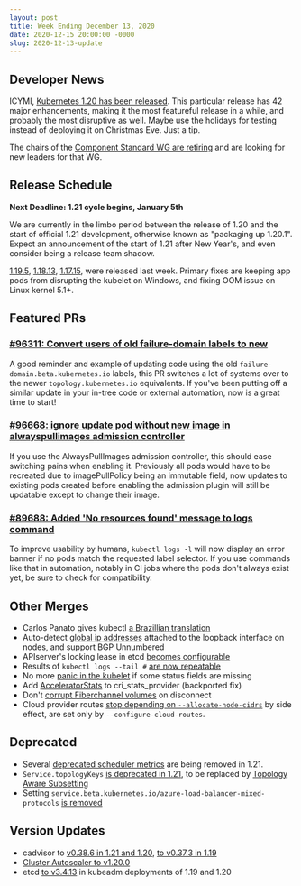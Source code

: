 ```yaml
---
layout: post
title: Week Ending December 13, 2020
date: 2020-12-15 20:00:00 -0000
slug: 2020-12-13-update
---
```


## Developer News

ICYMI, [Kubernetes 1.20 has been released](https://kubernetes.io/blog/2020/12/08/kubernetes-1-20-release-announcement/).  This particular release has 42 major enhancements, making it the most featureful release in a while, and probably the most disruptive as well.  Maybe use the holidays for testing instead of deploying it on Christmas Eve.  Just a tip.

The chairs of the [Component Standard WG are retiring](https://groups.google.com/g/kubernetes-dev/c/sQGrk6HWyj0) and are looking for new leaders for that WG.


## Release Schedule

**Next Deadline: 1.21 cycle begins, January 5th**

We are currently in the limbo period between the release of 1.20 and the start of official 1.21 development, otherwise known as "packaging up 1.20.1".  Expect an announcement of the start of 1.21 after New Year's, and even consider being a release team shadow.

[1.19.5](https://github.com/kubernetes/kubernetes/blob/master/CHANGELOG/CHANGELOG-1.19.md), [1.18.13](https://github.com/kubernetes/kubernetes/blob/master/CHANGELOG/CHANGELOG-1.18.md), [1.17.15](https://github.com/kubernetes/kubernetes/blob/master/CHANGELOG/CHANGELOG-1.17.md), were released last week. Primary fixes are keeping app pods from disrupting the kubelet on Windows, and fixing OOM issue on Linux kernel 5.1+.

## Featured PRs

### [#96311: Convert users of old failure-domain labels to new](https://github.com/kubernetes/kubernetes/pull/96311)

A good reminder and example of updating code using the old `failure-domain.beta.kubernetes.io` labels, this PR switches a lot of systems over to the newer `topology.kubernetes.io` equivalents. If you've been putting off a similar update in your in-tree code or external automation, now is a great time to start!

### [#96668: ignore update pod without new image in alwayspullimages admission controller](https://github.com/kubernetes/kubernetes/pull/96668)

If you use the AlwaysPullImages admission controller, this should ease switching pains when enabling it. Previously all pods would have to be recreated due to imagePullPolicy being an immutable field, now updates to existing pods created before enabling the admission plugin will still be updatable except to change their image.

### [#89688: Added 'No resources found' message to logs command](https://github.com/kubernetes/kubernetes/pull/89688)

To improve usability by humans, `kubectl logs -l` will now display an error banner if no pods match the requested label selector. If you use commands like that in automation, notably in CI jobs where the pods don't always exist yet, be sure to check for compatibility.

## Other Merges

* Carlos Panato gives kubectl [a Brazillian translation](https://github.com/kubernetes/kubernetes/pull/61595)
* Auto-detect [global ip addresses](https://github.com/kubernetes/kubernetes/pull/95790) attached to the loopback interface on nodes, and support BGP Unnumbered
* APIserver's locking lease in etcd [becomes configurable](https://github.com/kubernetes/kubernetes/pull/97009)
* Results of `kubectl logs --tail #` [are now repeatable](https://github.com/kubernetes/kubernetes/pull/93920)
* No more [panic in the kubelet](https://github.com/kubernetes/kubernetes/pull/95269) if some status fields are missing
* Add [AcceleratorStats](https://github.com/kubernetes/kubernetes/pull/96873) to cri_stats_provider (backported fix)
* Don't [corrupt Fiberchannel volumes](https://github.com/kubernetes/kubernetes/pull/97013) on disconnect
* Cloud provider routes [stop depending on `--allocate-node-cidrs`](https://github.com/kubernetes/kubernetes/pull/97029) by side effect, are set only by `--configure-cloud-routes`.

## Deprecated

* Several [deprecated scheduler metrics](https://github.com/kubernetes/kubernetes/pull/96447) are being removed in 1.21.
* `Service.topologyKeys` [is deprecated in 1.21](https://github.com/kubernetes/kubernetes/pull/96736), to be replaced by [Topology Aware Subsetting](https://github.com/kubernetes/enhancements/tree/master/keps/sig-network/2004-topology-aware-subsetting)
* Setting `service.beta.kubernetes.io/azure-load-balancer-mixed-protocols` [is removed](https://github.com/kubernetes/kubernetes/pull/97096)

## Version Updates

* cadvisor to [v0.38.6 in 1.21 and 1.20](https://github.com/kubernetes/kubernetes/pull/97174), [to v0.37.3 in 1.19](https://github.com/kubernetes/kubernetes/pull/97174)
* [Cluster Autoscaler to v1.20.0](https://github.com/kubernetes/kubernetes/pull/97011)
* etcd [to v3.4.13](https://github.com/kubernetes/kubernetes/pull/97174) in kubeadm deployments of 1.19 and 1.20
